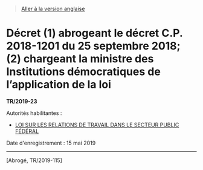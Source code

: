 > [Aller à la version anglaise](/en/Regulations/Statutory%20Instruments/2019/23.md)

# Décret (1) abrogeant le décret C.P. 2018-1201 du 25 septembre 2018; (2) chargeant la ministre des Institutions démocratiques de l’application de la loi

**TR/2019-23**

Autorités habilitantes : 
- [LOI SUR LES RELATIONS DE TRAVAIL DANS LE SECTEUR PUBLIC FÉDÉRAL](/fr/Lois/Lois%20du%20Canada/2003/ch.%2022,%20art.%202.md)

Date d'enregistrement : 15 mai 2019

----------


[Abrogé, TR/2019-115]

